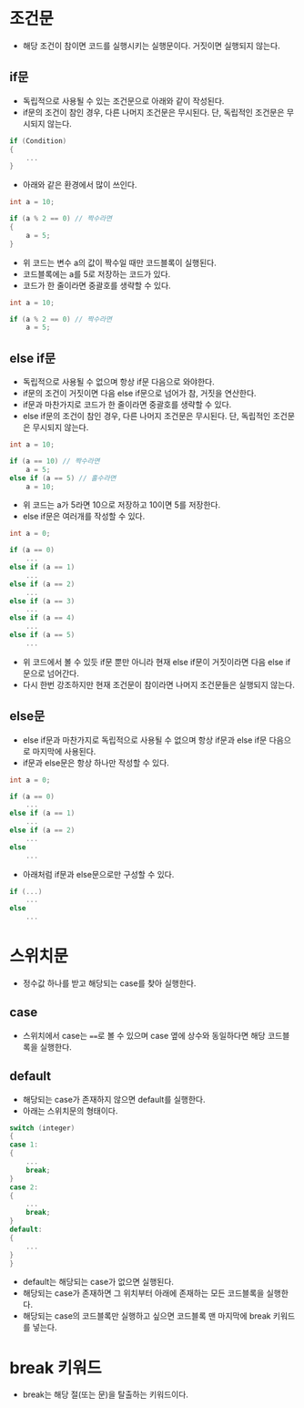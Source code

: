 # 조건문
- 해당 조건이 참이면 코드를 실행시키는 실행문이다. 거짓이면 실행되지 않는다.

## if문
- 독립적으로 사용될 수 있는 조건문으로 아래와 같이 작성된다.
- if문의 조건이 참인 경우, 다른 나머지 조건문은 무시된다. 단, 독립적인 조건문은 무시되지 않는다.

```cpp
if (Condition)
{
    ...
}
```

- 아래와 같은 환경에서 많이 쓰인다.

```cpp
int a = 10;

if (a % 2 == 0) // 짝수라면
{
    a = 5;
}
```

- 위 코드는 변수 a의 값이 짝수일 때만 코드블록이 실행된다.
- 코드블록에는 a를 5로 저장하는 코드가 있다.
- 코드가 한 줄이라면 중괄호를 생략할 수 있다.

```cpp
int a = 10;

if (a % 2 == 0) // 짝수라면
    a = 5;
```
## else if문
- 독립적으로 사용될 수 없으며 항상 if문 다음으로 와야한다.
- if문의 조건이 거짓이면 다음 else if문으로 넘어가 참, 거짓을 연산한다.
- if문과 마찬가지로 코드가 한 줄이라면 중괄호를 생략할 수 있다.
- else if문의 조건이 참인 경우, 다른 나머지 조건문은 무시된다. 단, 독립적인 조건문은 무시되지 않는다.

```cpp
int a = 10;

if (a == 10) // 짝수라면
    a = 5;
else if (a == 5) // 홀수라면
    a = 10;
```

- 위 코드는 a가 5라면 10으로 저장하고 10이면 5를 저장한다.
- else if문은 여러개를 작성할 수 있다.

```cpp
int a = 0;

if (a == 0)
    ...
else if (a == 1)
    ...
else if (a == 2)
    ...
else if (a == 3)
    ...
else if (a == 4)
    ...
else if (a == 5)
    ...
```

- 위 코드에서 볼 수 있듯 if문 뿐만 아니라 현재 else if문이 거짓이라면 다음 else if문으로 넘어간다.
- 다시 한번 강조하지만 현재 조건문이 참이라면 나머지 조건문들은 실행되지 않는다.
## else문
- else if문과 마찬가지로 독립적으로 사용될 수 없으며 항상 if문과 else if문 다음으로 마지막에 사용된다.
- if문과 else문은 항상 하나만 작성할 수 있다.

```cpp
int a = 0;

if (a == 0)
    ...
else if (a == 1)
    ...
else if (a == 2)
    ...
else
    ...
```

- 아래처럼 if문과 else문으로만 구성할 수 있다.

```cpp
if (...)
    ...
else
    ...
```
# 스위치문
- 정수값 하나를 받고 해당되는 case를 찾아 실행한다.
## case
- 스위치에서 case는 ```==```로 볼 수 있으며 case 옆에 상수와 동일하다면 해당 코드블록을 실행한다.
## default
- 해당되는 case가 존재하지 않으면 default를 실행한다.
- 아래는 스위치문의 형태이다.

```cpp
switch (integer)
{
case 1:
{
    ...
    break;
}
case 2:
{
    ...
    break;
}
default:
{
    ...
}
}
```

- default는 해당되는 case가 없으면 실행된다.
- 해당되는 case가 존재하면 그 위치부터 아래에 존재하는 모든 코드블록을 실행한다.
- 해당되는 case의 코드블록만 실행하고 싶으면 코드블록 맨 마지막에 break 키워드를 넣는다.
# break 키워드
- break는 해당 절(또는 문)을 탈출하는 키워드이다. 